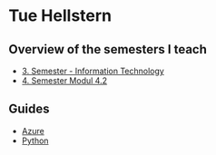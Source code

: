 # Tue Hellstern
## Overview of the semesters I teach
- [3. Semester - Information Technology](./3sem/InformationTechnology.md)
- [4. Semester Modul 4.2](./4sem/modul-4-2.md)

## Guides
- [Azure](./azure/README.md)
- [Python](./python/python.md)
